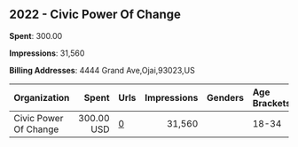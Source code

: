 ## 2022 - Civic Power Of Change 
**Spent**: 300.00

**Impressions**: 31,560

**Billing Addresses**: 4444 Grand Ave,Ojai,93023,US

|Organization|Spent|Urls|Impressions|Genders|Age Brackets|Country Codes|
|:---|---:|:---|---:|:---|:---|:---|
|Civic Power Of Change|300.00 USD|[0](https://www.snap.com/political-ads/asset/e7614d28db3aecbc9faa51be911beabb9b2c8be07a2264ccff583cf02e531578?mediaType=mp4)|31,560||18-34|united states|
